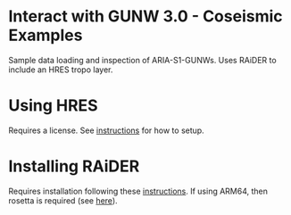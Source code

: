 # Interact with GUNW 3.0 - Coseismic Examples

Sample data loading and inspection of ARIA-S1-GUNWs. Uses RAiDER to include an HRES tropo layer.

# Using HRES

Requires a license. See [instructions](https://github.com/dbekaert/RAiDER/blob/dev/docs/WeatherModels.md#accessing-erai-hres) for how to setup.

# Installing RAiDER

Requires installation following these [instructions](https://github.com/dbekaert/RAiDER#installing-with-conda). If using ARM64, then rosetta is required (see [here](https://conda-forge.org/docs/user/tipsandtricks.html#installing-apple-intel-packages-on-apple-silicon)).